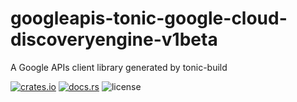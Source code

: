 # googleapis-tonic-google-cloud-discoveryengine-v1beta

A Google APIs client library generated by tonic-build

[![crates.io](https://img.shields.io/crates/v/googleapis-tonic-google-cloud-discoveryengine-v1beta)](https://crates.io/crates/googleapis-tonic-google-cloud-discoveryengine-v1beta)
[![docs.rs](https://img.shields.io/docsrs/googleapis-tonic-google-cloud-discoveryengine-v1beta)](https://docs.rs/googleapis-tonic-google-cloud-discoveryengine-v1beta)
![license](https://img.shields.io/crates/l/googleapis-tonic-google-cloud-discoveryengine-v1beta)
